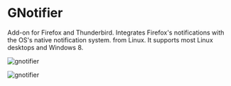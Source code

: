 GNotifier
=========

Add-on for Firefox and Thunderbird. Integrates Firefox's notifications with the 
OS's native notification system. from Linux. It supports most 
Linux desktops and Windows 8.

![gnotifier](https://raw.github.com/mkiol/GNotifier/master/screenshot3.png)

![gnotifier](https://raw.github.com/mkiol/GNotifier/master/screenshot-win8.png)

